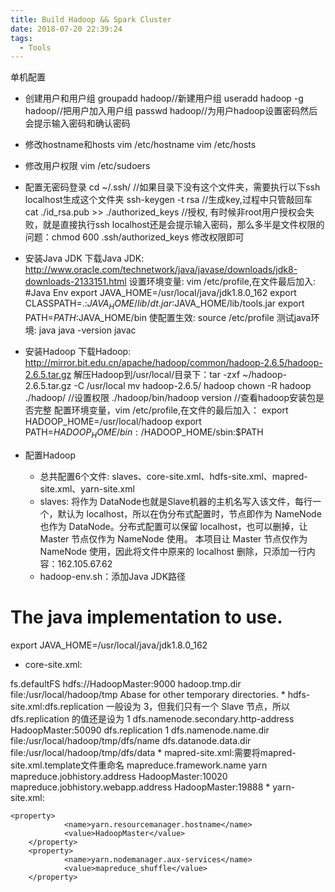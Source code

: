 ```yaml
---
title: Build Hadoop && Spark Cluster
date: 2018-07-20 22:39:24
tags:
  - Tools
---
```

单机配置
* 创建用户和用户组
groupadd hadoop//新建用户组
useradd hadoop -g hadoop//把用户加入用户组
passwd hadoop//为用户hadoop设置密码然后会提示输入密码和确认密码
* 修改hostname和hosts
vim /etc/hostname
vim /etc/hosts
* 修改用户权限
vim /etc/sudoers

* 配置无密码登录
cd ~/.ssh/     //如果目录下没有这个文件夹，需要执行以下ssh localhost生成这个文件夹
ssh-keygen -t rsa //生成key,过程中只管敲回车
cat ./id_rsa.pub >> ./authorized_keys //授权, 有时候非root用户授权会失败，就是直接执行ssh localhost还是会提示输入密码，那么多半是文件权限的问题：chmod 600 .ssh/authorized_keys 修改权限即可
* 安装Java JDK
下载Java JDK: http://www.oracle.com/technetwork/java/javase/downloads/jdk8-downloads-2133151.html
设置环境变量: vim /etc/profile,在文件最后加入:
#Java Env
export JAVA_HOME=/usr/local/java/jdk1.8.0_162
export CLASSPATH=.:$JAVA_HOME/lib/dt.jar:$JAVA_HOME/lib/tools.jar
export PATH=$PATH:$JAVA_HOME/bin
使配置生效: source /etc/profile
测试java环境:
java
java -version
javac
* 安装Hadoop
下载Hadoop: http://mirror.bit.edu.cn/apache/hadoop/common/hadoop-2.6.5/hadoop-2.6.5.tar.gz
解压Hadoop到/usr/local/目录下：tar -zxf ~/hadoop-2.6.5.tar.gz -C /usr/local
mv hadoop-2.6.5/ hadoop
chown -R hadoop ./hadoop/  //设置权限
./hadoop/bin/hadoop version //查看hadoop安装包是否完整
配置环境变量，vim /etc/profile,在文件的最后加入：
export HADOOP_HOME=/usr/local/hadoop
export PATH=$HADOOP_HOME/bin:/$HADOOP_HOME/sbin:$PATH
* 配置Hadoop
    * 总共配置6个文件: slaves、core-site.xml、hdfs-site.xml、mapred-site.xml、yarn-site.xml
    * slaves: 将作为 DataNode也就是Slave机器的主机名写入该文件，每行一个，默认为 localhost，所以在伪分布式配置时，节点即作为 NameNode 也作为 DataNode。分布式配置可以保留 localhost，也可以删掉，让 Master 节点仅作为 NameNode 使用。 本项目让 Master 节点仅作为 NameNode 使用，因此将文件中原来的 localhost 删除，只添加一行内容：162.105.67.62
    * hadoop-env.sh：添加Java JDK路径
# The java implementation to use.
export JAVA_HOME=/usr/local/java/jdk1.8.0_162
* core-site.xml:
<configuration>
    <property>
        <name>fs.defaultFS</name>
        <value>hdfs://HadoopMaster:9000</value>
    </property>
    <property>
        <name>hadoop.tmp.dir</name>
        <value>file:/usr/local/hadoop/tmp</value>
        <description>Abase for other temporary directories.</description>
    </property>
</configuration>
* hdfs-site.xml:dfs.replication 一般设为 3，但我们只有一个 Slave 节点，所以 dfs.replication 的值还是设为 1

<configuration>
        <property>
                <name>dfs.namenode.secondary.http-address</name>
                <value>HadoopMaster:50090</value>
        </property>
        <property>
                <name>dfs.replication</name>
                <value>1</value>
        </property>
        <property>
                <name>dfs.namenode.name.dir</name>
                <value>file:/usr/local/hadoop/tmp/dfs/name</value>
        </property>
        <property>
                <name>dfs.datanode.data.dir</name>
                <value>file:/usr/local/hadoop/tmp/dfs/data</value>
        </property>
</configuration>
* mapred-site.xml:需要将mapred-site.xml.template文件重命名
<configuration>
        <property>
                <name>mapreduce.framework.name</name>
                <value>yarn</value>
        </property>
        <property>
                <name>mapreduce.jobhistory.address</name>
                <value>HadoopMaster:10020</value>
        </property>
        <property>
                <name>mapreduce.jobhistory.webapp.address</name>
                <value>HadoopMaster:19888</value>
        </property>
</configuration>
*   yarn-site.xml:
<configuration>

<!-- Site specific YARN configuration properties -->
    <property>
                <name>yarn.resourcemanager.hostname</name>
                <value>HadoopMaster</value>
        </property>
        <property>
                <name>yarn.nodemanager.aux-services</name>
                <value>mapreduce_shuffle</value>
        </property>
</configuration>
